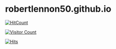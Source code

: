 # robertlennon50.github.io

[![HitCount](http://hits.dwyl.com/robertlennon50/robertlennon50.github.io.svg)](http://hits.dwyl.com/robertlennon50/robertlennon50.github.io)

[![Visitor Count](https://profile-counter.glitch.me/robertlennon50/robertlennon50.github.io/count.svg)](https://profile-counter.glitch.me/robertlennon50/robertlennon50.github.io)

[![Hits](https://hits.seeyoufarm.com/api/count/incr/badge.svg?url=https%3A%2F%2Fgithub.com%2Frobertlennon50%2Frobertlennon50.github.io&count_bg=%2379C83D&title_bg=%23555555&icon=&icon_color=%23E7E7E7&title=hits&edge_flat=false)](https://hits.seeyoufarm.com)
